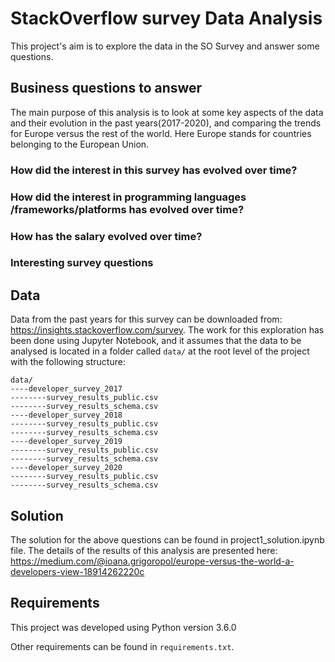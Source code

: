 # StackOverflow survey Data Analysis
This project's aim is to explore the data in the SO Survey and answer some questions.
## Business questions to answer
The main purpose of this analysis is to look at some key aspects of the data and their evolution in the past 
years(2017-2020), and comparing the trends for Europe versus the rest of the world. 
Here Europe stands for countries belonging to the European Union.
### How did the interest in this survey has evolved over time?
### How did the interest in programming languages /frameworks/platforms has evolved over time?
### How has the salary evolved over time?
### Interesting survey questions 

## Data
Data from the past years for this survey can be downloaded from: https://insights.stackoverflow.com/survey. 
The work for this exploration has been done using Jupyter Notebook, and it assumes that the data to be analysed
is located in a folder called `data/` at the root level of the project with the following structure:
```
data/
----developer_survey_2017
--------survey_results_public.csv
--------survey_results_schema.csv
----developer_survey_2018
--------survey_results_public.csv
--------survey_results_schema.csv
----developer_survey_2019
--------survey_results_public.csv
--------survey_results_schema.csv
----developer_survey_2020
--------survey_results_public.csv
--------survey_results_schema.csv
```

## Solution

The solution for the above questions can be found in project1_solution.ipynb file.
The details of the results of this analysis are presented here: https://medium.com/@ioana.grigoropol/europe-versus-the-world-a-developers-view-18914262220c 
## Requirements
This project was developed using Python version 3.6.0

Other requirements can be found in `requirements.txt`.